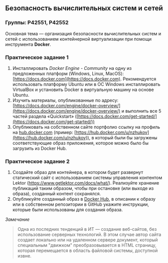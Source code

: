 ## Безопасность вычислительных систем и сетей

### Группы: P42551, P42552 

Основная тема — организация безопасности вычислительных систем и сетей с использованием контейнерной виртуализации при помощи инструмента **Docker**.



### Практическое задание 1

1. Инсталлировать *Docker Engine - Community* на одну из предложенных платформ (Windows, Linux, MacOS): [https://docs.docker.com](https://docs.docker.com). Рекомендуется использовать платформу Ubuntu или в ОС Windows инсталлировать VirtualBox и установить Docker в виртуальную машину на основе Ubuntu.
2. Изучить материалы, опубликованные по адресу: [https://docs.docker.com/engine/docker-overview/](https://docs.docker.com/engine/docker-overview/) и выполнить все 5 частей раздела «Quickstart» ([https://docs.docker.com/get-started/](https://docs.docker.com/get-started/))
3. Опубликовать на собственном сайте портфолио cсылку на профиль на [hub.docker.com]() (пример: [https://hub.docker.com/u/nzhukov](https://hub.docker.com/u/nzhukov)), в который были бы загружены соответствующие образ приложения, которое можно было бы загрузить из Docker Hub.



### Практическое задание 2

1. Создайте образ для контейнера, в котором будет развернут статический сайт с использованием системы управления контентом Lektor (https://www.getlektor.com/docs/what/). Реализуйте хранение публикаций таким образом, чтобы при остановке (или выходе из образа), созданный контент сохранялся.
2. Опубликуйте созданный образ в [Docker Hub](https://hub.docker.com), в описании к образу или в собственном репозитории в GitHub укажите инструкции, которые были использованы для создания образа.

*Замечание* 

> Одна из последних тенденций в ИТ — создание веб-сайтов, без использование серверных технологий. В этом случае автор сайта создает локально или на удаленном сервере документ, который специальным "движком" преобразовывается в HTML страницу, которая перемещается в область файловой системы, доступной извне.
